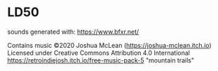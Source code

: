 # LD50

sounds generated with: https://www.bfxr.net/

Contains music ©2020 Joshua McLean (https://joshua-mclean.itch.io)
Licensed under Creative Commons Attribution 4.0 International
https://retroindiejosh.itch.io/free-music-pack-5 "mountain trails"